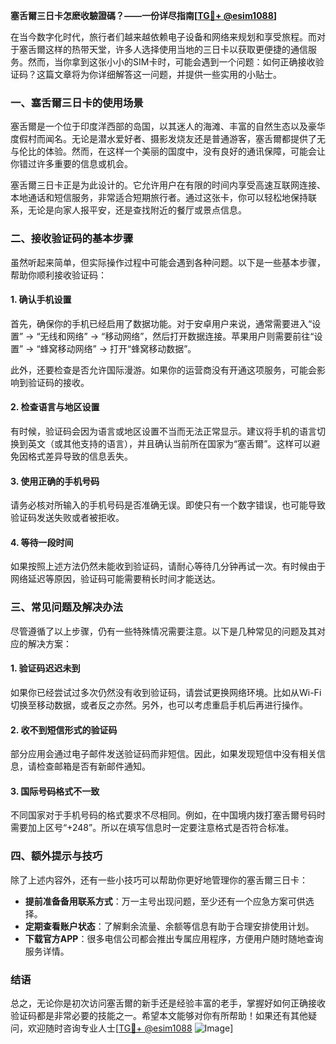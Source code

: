 **塞舌爾三日卡怎麽收驗證碼？——一份详尽指南[[TG💪+ @esim1088](https://t.me/s/esim1088)]**

在当今数字化时代，旅行者们越来越依赖电子设备和网络来规划和享受旅程。而对于塞舌爾这样的热带天堂，许多人选择使用当地的三日卡以获取更便捷的通信服务。然而，当你拿到这张小小的SIM卡时，可能会遇到一个问题：如何正确接收验证码？这篇文章将为你详细解答这一问题，并提供一些实用的小贴士。

### 一、塞舌爾三日卡的使用场景

塞舌爾是一个位于印度洋西部的岛国，以其迷人的海滩、丰富的自然生态以及豪华度假村而闻名。无论是潜水爱好者、摄影发烧友还是普通游客，塞舌爾都提供了无与伦比的体验。然而，在这样一个美丽的国度中，没有良好的通讯保障，可能会让你错过许多重要的信息或机会。

塞舌爾三日卡正是为此设计的。它允许用户在有限的时间内享受高速互联网连接、本地通话和短信服务，非常适合短期旅行者。通过这张卡，你可以轻松地保持联系，无论是向家人报平安，还是查找附近的餐厅或景点信息。

### 二、接收验证码的基本步骤

虽然听起来简单，但实际操作过程中可能会遇到各种问题。以下是一些基本步骤，帮助你顺利接收验证码：

#### 1. 确认手机设置

首先，确保你的手机已经启用了数据功能。对于安卓用户来说，通常需要进入“设置” -> “无线和网络” -> “移动网络”，然后打开数据连接。苹果用户则需要前往“设置” -> “蜂窝移动网络” -> 打开“蜂窝移动数据”。

此外，还要检查是否允许国际漫游。如果你的运营商没有开通这项服务，可能会影响到验证码的接收。

#### 2. 检查语言与地区设置

有时候，验证码会因为语言或地区设置不当而无法正常显示。建议将手机的语言切换到英文（或其他支持的语言），并且确认当前所在国家为“塞舌爾”。这样可以避免因格式差异导致的信息丢失。

#### 3. 使用正确的手机号码

请务必核对所输入的手机号码是否准确无误。即使只有一个数字错误，也可能导致验证码发送失败或者被拒收。

#### 4. 等待一段时间

如果按照上述方法仍然未能收到验证码，请耐心等待几分钟再试一次。有时候由于网络延迟等原因，验证码可能需要稍长时间才能送达。

### 三、常见问题及解决办法

尽管遵循了以上步骤，仍有一些特殊情况需要注意。以下是几种常见的问题及其对应的解决方案：

#### 1. 验证码迟迟未到

如果你已经尝试过多次仍然没有收到验证码，请尝试更换网络环境。比如从Wi-Fi切换至移动数据，或者反之亦然。另外，也可以考虑重启手机后再进行操作。

#### 2. 收不到短信形式的验证码

部分应用会通过电子邮件发送验证码而非短信。因此，如果发现短信中没有相关信息，请检查邮箱是否有新邮件通知。

#### 3. 国际号码格式不一致

不同国家对于手机号码的格式要求不尽相同。例如，在中国境内拨打塞舌爾号码时需要加上区号“+248”。所以在填写信息时一定要注意格式是否符合标准。

### 四、额外提示与技巧

除了上述内容外，还有一些小技巧可以帮助你更好地管理你的塞舌爾三日卡：

- **提前准备备用联系方式**：万一主号出现问题，至少还有一个应急方案可供选择。
- **定期查看账户状态**：了解剩余流量、余额等信息有助于合理安排使用计划。
- **下载官方APP**：很多电信公司都会推出专属应用程序，方便用户随时随地查询服务详情。

### 结语

总之，无论你是初次访问塞舌爾的新手还是经验丰富的老手，掌握好如何正确接收验证码都是非常必要的技能之一。希望本文能够对你有所帮助！如果还有其他疑问，欢迎随时咨询专业人士[[TG💪+ @esim1088](https://t.me/s/esim1088) ![Image](https://i.postimg.cc/4NQfJmqS/Snipaste-2025-05-13-00-14-12.png)]